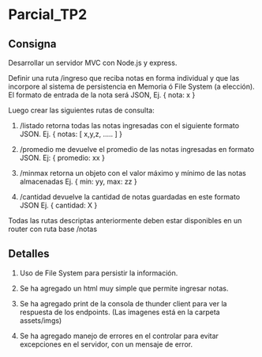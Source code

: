 # Parcial_TP2

## Consigna
Desarrollar un servidor MVC con Node.js y express.

Definir una ruta /ingreso que reciba notas en forma individual y que las incorpore al sistema de persistencia en Memoria ó File System (a elección). El formato de entrada de la nota será JSON, Ej. { nota: x }

Luego crear las siguientes rutas de consulta:

1. /listado retorna todas las notas ingresadas con el siguiente formato JSON.
Ej. { notas: [ x,y,z, ….. ] }

2. /promedio me devuelve el promedio de las notas ingresadas en formato JSON.
Ej: { promedio: xx }

3. /minmax retorna un objeto con el valor máximo y mínimo de las notas almacenadas
Ej. { min: yy, max: zz }

4. /cantidad devuelve la cantidad de notas guardadas en este formato JSON
Ej. { cantidad: X }

Todas las rutas descriptas anteriormente deben estar disponibles en un router con ruta base /notas

## Detalles

1. Uso de File System para persistir la información.

2. Se ha agregado un html muy simple que permite ingresar notas.

3. Se ha agregado print de la consola de thunder client para ver la respuesta de los endpoints. (Las imagenes está en la carpeta assets/imgs)

4. Se ha agregado manejo de errores en el controlar para evitar excepciones en el servidor, con un mensaje de error.
